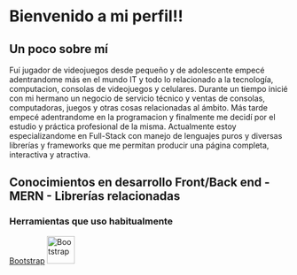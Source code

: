 # Bienvenido a mi perfil!! 
## Un poco sobre mí

Fuí jugador de videojuegos desde pequeño y de adolescente empecé adentrandome más en el mundo IT y todo lo relacionado a la tecnología, computacion, consolas de videojuegos y celulares. Durante un tiempo inicié con mi hermano un negocio de servicio técnico y ventas de consolas, computadoras, juegos y otras cosas relacionadas al ámbito. Más tarde empecé adentrandome en la programacion y finalmente me decidí por el estudio y práctica profesional de la misma. Actualmente estoy especializandome en Full-Stack con manejo de lenguajes puros y diversas librerías y frameworks que me permitan producir una página completa, interactiva y atractiva.

## Conocimientos en desarrollo Front/Back end - MERN - Librerías relacionadas
### Herramientas que uso habitualmente
[Bootstrap](https://getbootstrap.com/)  <img src="https://getbootstrap.com/docs/5.3/assets/brand/bootstrap-logo-shadow.png" width="50" height="50" alt="Bootstrap">
